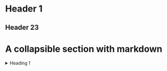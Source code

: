 # Header 1
## Header 23

# A collapsible section with markdown
<details>
<summary>
Heading 1
</summary>
## Heading\1
  
+    &ensp;<details>
  <summary>
  Heading 1
  </summary>
  &ensp;# Heading\2
  
+ test
+ 1
  + 2

   test
     tab space
  </details>

</details>

